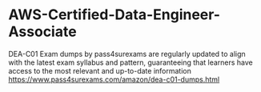 # AWS-Certified-Data-Engineer-Associate
DEA-C01 Exam dumps by pass4surexams are regularly updated to align with the latest exam syllabus and pattern, guaranteeing that learners have access to the most relevant and up-to-date information https://www.pass4surexams.com/amazon/dea-c01-dumps.html
